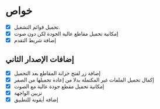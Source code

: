 # خواص

- [x] تحميل قوائم التشغيل.
- [x] إمكانية تحميل مقاطع عالية الجودة لكن دون صوت
- [x] إضافة شريط التقدم

## إضافات الإصدار الثاني

- [x] إضافة زر لفتح خزانة المقاطع بعد التحميل
- [x] إكمال تحميل الملفات غير المكتملة بدلا من إعادة تحميلها من الصفر
- [x] إمكانية تحميل مقطع جودة عالية مع الصوت
- [x] تزيين الواجهة
- [x] إضافة أيقونة للتطبيق
